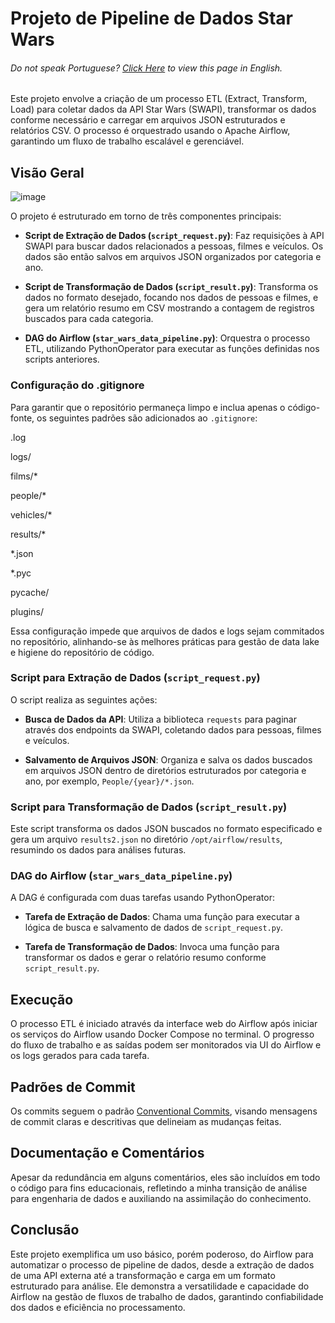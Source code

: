# Projeto de Pipeline de Dados Star Wars

<h6>Do not speak Portuguese? <a href="https://github.com/ivanDourado/star_wars/blob/main/README-en.md">Click Here</a> to view this page in English.</h6>

Este projeto envolve a criação de um processo ETL (Extract, Transform, Load) para coletar dados da API Star Wars (SWAPI), transformar os dados conforme necessário e carregar em arquivos JSON estruturados e relatórios CSV. O processo é orquestrado usando o Apache Airflow, garantindo um fluxo de trabalho escalável e gerenciável.

## Visão Geral

![image](https://github.com/ivanDourado/star_wars/assets/85656465/c6cd9104-8db2-450e-bd01-44e33e7844f2)


O projeto é estruturado em torno de três componentes principais:

- **Script de Extração de Dados (`script_request.py`)**: Faz requisições à API SWAPI para buscar dados relacionados a pessoas, filmes e veículos. Os dados são então salvos em arquivos JSON organizados por categoria e ano.
  
- **Script de Transformação de Dados (`script_result.py`)**: Transforma os dados no formato desejado, focando nos dados de pessoas e filmes, e gera um relatório resumo em CSV mostrando a contagem de registros buscados para cada categoria.

- **DAG do Airflow (`star_wars_data_pipeline.py`)**: Orquestra o processo ETL, utilizando PythonOperator para executar as funções definidas nos scripts anteriores.

### Configuração do .gitignore

Para garantir que o repositório permaneça limpo e inclua apenas o código-fonte, os seguintes padrões são adicionados ao `.gitignore`:




.log

logs/

films/*

people/*

vehicles/*

results/*

*.json

*.pyc

pycache/

plugins/


Essa configuração impede que arquivos de dados e logs sejam commitados no repositório, alinhando-se às melhores práticas para gestão de data lake e higiene do repositório de código.

### Script para Extração de Dados (`script_request.py`)

O script realiza as seguintes ações:

- **Busca de Dados da API**: Utiliza a biblioteca `requests` para paginar através dos endpoints da SWAPI, coletando dados para pessoas, filmes e veículos.
  
- **Salvamento de Arquivos JSON**: Organiza e salva os dados buscados em arquivos JSON dentro de diretórios estruturados por categoria e ano, por exemplo, `People/{year}/*.json`.

### Script para Transformação de Dados (`script_result.py`)

Este script transforma os dados JSON buscados no formato especificado e gera um arquivo `results2.json` no diretório `/opt/airflow/results`, resumindo os dados para análises futuras.

### DAG do Airflow (`star_wars_data_pipeline.py`)

A DAG é configurada com duas tarefas usando PythonOperator:

- **Tarefa de Extração de Dados**: Chama uma função para executar a lógica de busca e salvamento de dados de `script_request.py`.

- **Tarefa de Transformação de Dados**: Invoca uma função para transformar os dados e gerar o relatório resumo conforme `script_result.py`.

## Execução

O processo ETL é iniciado através da interface web do Airflow após iniciar os serviços do Airflow usando Docker Compose no terminal. O progresso do fluxo de trabalho e as saídas podem ser monitorados via UI do Airflow e os logs gerados para cada tarefa.

## Padrões de Commit

Os commits seguem o padrão [Conventional Commits](https://www.conventionalcommits.org/en/v1.0.0-beta.2/), visando mensagens de commit claras e descritivas que delineiam as mudanças feitas.

## Documentação e Comentários

Apesar da redundância em alguns comentários, eles são incluídos em todo o código para fins educacionais, refletindo a minha transição de análise para engenharia de dados e auxiliando na assimilação do conhecimento.

## Conclusão

Este projeto exemplifica um uso básico, porém poderoso, do Airflow para automatizar o processo de pipeline de dados, desde a extração de dados de uma API externa até a transformação e carga em um formato estruturado para análise. Ele demonstra a versatilidade e capacidade do Airflow na gestão de fluxos de trabalho de dados, garantindo confiabilidade dos dados e eficiência no processamento.
